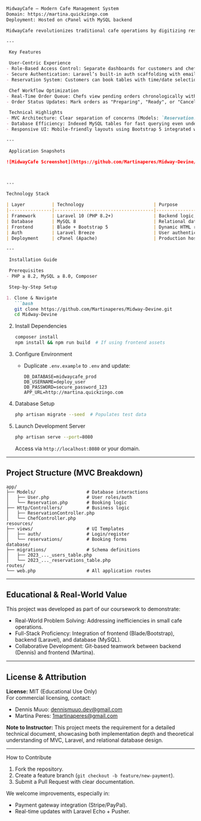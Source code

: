

```markdown
MidwayCafe – Modern Cafe Management System  
Domain: https://martina.quickzingo.com
Deployment: Hosted on cPanel with MySQL backend  

MidwayCafe revolutionizes traditional cafe operations by digitizing reservations, order management, and chef workflows. Designed as a full-stack web application, it empowers cafes to transition from paper-based systems to an efficient, scalable digital platform. Built with Laravel 10 and MySQL 8, the system adheres to MVC architecture for maintainability and follows industry-standard security practices.

---

 Key Features  

 User-Centric Experience  
- Role-Based Access Control: Separate dashboards for customers and chefs.  
- Secure Authentication: Laravel’s built-in auth scaffolding with email/password login.  
- Reservation System: Customers can book tables with time/date selection, with automatic conflict detection.  

 Chef Workflow Optimization  
- Real-Time Order Queue: Chefs view pending orders chronologically with priority flags.  
- Order Status Updates: Mark orders as "Preparing", "Ready", or "Cancelled" with timestamps.  

 Technical Highlights  
- MVC Architecture: Clear separation of concerns (Models: `Reservation.php`, `User.php`; Views: Blade templates; Controllers: `ReservationController.php`).  
- Database Efficiency: Indexed MySQL tables for fast querying even under high load.  
- Responsive UI: Mobile-friendly layouts using Bootstrap 5 integrated with Laravel Blade.  

---

 Application Snapshots  

![MidwayCafe Screenshot](https://github.com/Martinaperes/Midway-Devine/blob/main/images/image%20copy%204.png?raw=true)



---

Technology Stack  

| Layer          | Technology                          | Purpose                                  |  
|----------------|-------------------------------------|------------------------------------------|  
| Framework      | Laravel 10 (PHP 8.2+)               | Backend logic, routing, and security    |  
| Database       | MySQL 8                             | Relational data storage (users, orders) |  
| Frontend       | Blade + Bootstrap 5                 | Dynamic HTML rendering + UI components  |  
| Auth           | Laravel Breeze                      | User authentication flows               |  
| Deployment     | cPanel (Apache)                     | Production hosting                      |  

---

 Installation Guide  

 Prerequisites  
- PHP ≥ 8.2, MySQL ≥ 8.0, Composer  

 Step-by-Step Setup  

1. Clone & Navigate  
   ```bash
   git clone https://github.com/Martinaperes/Midway-Devine.git
   cd Midway-Devine
   ```

2. Install Dependencies  
   ```bash
   composer install
   npm install && npm run build  # If using frontend assets
   ```

3. Configure Environment  
   - Duplicate `.env.example` to `.env` and update:  
     ```env
     DB_DATABASE=midwaycafe_prod
     DB_USERNAME=deploy_user
     DB_PASSWORD=secure_password_123
     APP_URL=http://martina.quickzingo.com
     ```

4. Database Setup  
   ```bash
   php artisan migrate --seed  # Populates test data
   ```

5. Launch Development Server  
   ```bash
   php artisan serve --port=8080
   ```
   Access via `http://localhost:8080` or your domain.

---

## Project Structure (MVC Breakdown)  

```
app/
├── Models/                   # Database interactions
│   ├── User.php              # User roles/auth
│   └── Reservation.php       # Booking logic
├── Http/Controllers/         # Business logic
│   ├── ReservationController.php
│   └── ChefController.php
resources/
├── views/                    # UI Templates
│   ├── auth/                 # Login/register
│   └── reservations/         # Booking forms
database/
├── migrations/               # Schema definitions
│   ├── 2023_..._users_table.php
│   └── 2023_..._reservations_table.php
routes/
└── web.php                   # All application routes
```

---

## Educational & Real-World Value  

This project was developed as part of our coursework to demonstrate:  
- Real-World Problem Solving: Addressing inefficiencies in small cafe operations.  
- Full-Stack Proficiency: Integration of frontend (Blade/Bootstrap), backend (Laravel), and database (MySQL).  
- Collaborative Development: Git-based teamwork between backend (Dennis) and frontend (Martina).  

---

## License & Attribution  

**License:** MIT (Educational Use Only)  
For commercial licensing, contact:  
- Dennis Muuo: [dennismuuo.dev@gmail.com](mailto:dennismuuo.dev@gmail.com)  
- Martina Peres: [1martinaperes@gmail.com](mailto:1martinaperes@gmail.com)  

**Note to Instructor:** This project meets the requirement for a detailed technical document, showcasing both implementation depth and theoretical understanding of MVC, Laravel, and relational database design.  

---

 How to Contribute  

1. Fork the repository.  
2. Create a feature branch (`git checkout -b feature/new-payment`).  
3. Submit a Pull Request with clear documentation.  

We welcome improvements, especially in:  
- Payment gateway integration (Stripe/PayPal).  
- Real-time updates with Laravel Echo + Pusher.  
```
